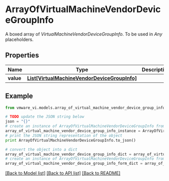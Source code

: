 # ArrayOfVirtualMachineVendorDeviceGroupInfo

A boxed array of *VirtualMachineVendorDeviceGroupInfo*. To be used in *Any* placeholders. 

## Properties
Name | Type | Description | Notes
------------ | ------------- | ------------- | -------------
**value** | [**List[VirtualMachineVendorDeviceGroupInfo]**](VirtualMachineVendorDeviceGroupInfo.md) |  | 

## Example

```python
from vmware_vi.models.array_of_virtual_machine_vendor_device_group_info import ArrayOfVirtualMachineVendorDeviceGroupInfo

# TODO update the JSON string below
json = "{}"
# create an instance of ArrayOfVirtualMachineVendorDeviceGroupInfo from a JSON string
array_of_virtual_machine_vendor_device_group_info_instance = ArrayOfVirtualMachineVendorDeviceGroupInfo.from_json(json)
# print the JSON string representation of the object
print ArrayOfVirtualMachineVendorDeviceGroupInfo.to_json()

# convert the object into a dict
array_of_virtual_machine_vendor_device_group_info_dict = array_of_virtual_machine_vendor_device_group_info_instance.to_dict()
# create an instance of ArrayOfVirtualMachineVendorDeviceGroupInfo from a dict
array_of_virtual_machine_vendor_device_group_info_form_dict = array_of_virtual_machine_vendor_device_group_info.from_dict(array_of_virtual_machine_vendor_device_group_info_dict)
```
[[Back to Model list]](../README.md#documentation-for-models) [[Back to API list]](../README.md#documentation-for-api-endpoints) [[Back to README]](../README.md)



